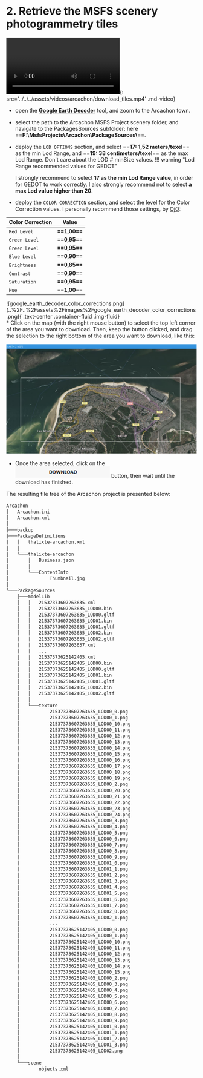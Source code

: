 # 2. Retrieve the MSFS scenery photogrammetry tiles

![type:video](video.mp4){: src='../../../assets/videos/arcachon/download_tiles.mp4' .md-video}

* open the __[Google Earth Decoder][1]__ tool, and zoom to the Arcachon town.
* select the path to the Arcachon MSFS Project scenery folder, and navigate to the PackagesSources subfolder: here ==**F:\\MsfsProjects\\Arcachon\\PackageSources\\**==.
* deploy the `LOD OPTIONS` section, and select ==**17: 1,52 meters/texel**== as the min Lod Range, and ==**19: 38 centimeters/texel**== as the max Lod Range. Don't care about the LOD # minSize values.
!!! warning "Lod Range recommended values for GEDOT"

    I strongly recommend to select **17 as the min Lod Range value**, in order for GEDOT to work correctly.
    I also strongly recommend not to select **a max Lod value higher than 20**.
* deploy the `COLOR CORRECTION` section, and select the level for the Color Correction values. I personally recommend those settings, by [OjO][2]:  

<div class="row no-bottom-margin" markdown="1">
  <div class="col-sm-4 text-center" markdown="1">
  
  | Color Correction |     Value     |
  |:-----------------|:-------------:|
  | `Red Level`      | **==1,00==**  |
  | `Green Level`    | **==0,95==**  |   
  | `Green Level`    | **==0,95==**  | 
  | `Blue Level`     | **==0,90==**  |
  | `Brightness`     | **==0,85==**  |
  | `Contrast`       | **==0,90==**  |
  | `Saturation`     | **==0,95==**  |
  | `Hue`            | **==1,00==**  |  

  </div>
  <div markdown="1" class="col-sm-7 text-center md-typeset__scrollwrap">
  ![google_earth_decoder_color_corrections.png](..%2F..%2Fassets%2Fimages%2Fgoogle_earth_decoder_color_corrections.png){ .text-center .container-fluid .img-fluid}
  </div>
  <div markdown="1" class="col-sm-1 text-center md-typeset__scrollwrap">
  </div>
</div>
* Click on the map (with the right mouse button) to select the top left corner of the area you want to download.  
  Then, keep the button clicked, and drag the selection to the right bottom of the area you want to download, like this:  

![google_earth_decoder_selection.png](..%2F..%2Fassets%2Fimages%2Fgoogle_earth_decoder_selection.png)  

*  Once the area selected, click on the ![google_earth_decoder_download_buttton.png](..%2F..%2Fassets%2Fimages%2Fgoogle_earth_decoder_download_buttton.png) button, then wait until the download has finished.

The resulting file tree of the Arcachon project is presented below:

```
Arcachon
│   Arcachon.ini
│   Arcachon.xml
│
├───backup
├───PackageDefinitions
│   │   thalixte-arcachon.xml
│   │
│   └───thalixte-arcachon
│       │   Business.json
│       │
│       └───ContentInfo
│               Thumbnail.jpg
│
└───PackageSources
    ├───modelLib
    │   │   21537373607263635.xml
    │   │   21537373607263635_LOD00.bin
    │   │   21537373607263635_LOD00.gltf
    │   │   21537373607263635_LOD01.bin
    │   │   21537373607263635_LOD01.gltf
    │   │   21537373607263635_LOD02.bin
    │   │   21537373607263635_LOD02.gltf
    │   │   21537373607263637.xml
    │   │   ...
    │   │   21537373625142405.xml
    │   │   21537373625142405_LOD00.bin
    │   │   21537373625142405_LOD00.gltf
    │   │   21537373625142405_LOD01.bin
    │   │   21537373625142405_LOD01.gltf
    │   │   21537373625142405_LOD02.bin
    │   │   21537373625142405_LOD02.gltf
    │   │
    │   └───texture
    │           21537373607263635_LOD00_0.png
    │           21537373607263635_LOD00_1.png
    │           21537373607263635_LOD00_10.png
    │           21537373607263635_LOD00_11.png
    │           21537373607263635_LOD00_12.png
    │           21537373607263635_LOD00_13.png
    │           21537373607263635_LOD00_14.png
    │           21537373607263635_LOD00_15.png
    │           21537373607263635_LOD00_16.png
    │           21537373607263635_LOD00_17.png
    │           21537373607263635_LOD00_18.png
    │           21537373607263635_LOD00_19.png
    │           21537373607263635_LOD00_2.png
    │           21537373607263635_LOD00_20.png
    │           21537373607263635_LOD00_21.png
    │           21537373607263635_LOD00_22.png
    │           21537373607263635_LOD00_23.png
    │           21537373607263635_LOD00_24.png
    │           21537373607263635_LOD00_3.png
    │           21537373607263635_LOD00_4.png
    │           21537373607263635_LOD00_5.png
    │           21537373607263635_LOD00_6.png
    │           21537373607263635_LOD00_7.png
    │           21537373607263635_LOD00_8.png
    │           21537373607263635_LOD00_9.png
    │           21537373607263635_LOD01_0.png
    │           21537373607263635_LOD01_1.png
    │           21537373607263635_LOD01_2.png
    │           21537373607263635_LOD01_3.png
    │           21537373607263635_LOD01_4.png
    │           21537373607263635_LOD01_5.png
    │           21537373607263635_LOD01_6.png
    │           21537373607263635_LOD01_7.png
    │           21537373607263635_LOD02_0.png
    │           21537373607263635_LOD02_1.png
    │           ...
    │           21537373625142405_LOD00_0.png
    │           21537373625142405_LOD00_1.png
    │           21537373625142405_LOD00_10.png
    │           21537373625142405_LOD00_11.png
    │           21537373625142405_LOD00_12.png
    │           21537373625142405_LOD00_13.png
    │           21537373625142405_LOD00_14.png
    │           21537373625142405_LOD00_15.png
    │           21537373625142405_LOD00_2.png
    │           21537373625142405_LOD00_3.png
    │           21537373625142405_LOD00_4.png
    │           21537373625142405_LOD00_5.png
    │           21537373625142405_LOD00_6.png
    │           21537373625142405_LOD00_7.png
    │           21537373625142405_LOD00_8.png
    │           21537373625142405_LOD00_9.png
    │           21537373625142405_LOD01_0.png
    │           21537373625142405_LOD01_1.png
    │           21537373625142405_LOD01_2.png
    │           21537373625142405_LOD01_3.png
    │           21537373625142405_LOD02.png
    │
    └───scene
            objects.xml
```


[1]:https://drive.google.com/u/0/uc?id=18zdIjLbRgM5Ce1PtFPKYn-bCfOZcpPAO&export=download
[2]: https://flightsim.to/profile/OjO